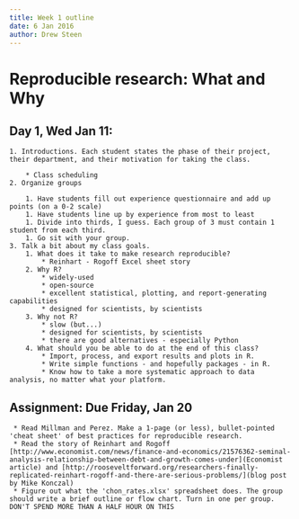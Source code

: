 ```yaml
---
title: Week 1 outline
date: 6 Jan 2016
author: Drew Steen
---
```


# Reproducible research: What and Why

## Day 1, Wed Jan 11:

    1. Introductions. Each student states the phase of their project, their department, and their motivation for taking the class.

        * Class scheduling
    2. Organize groups 

        1. Have students fill out experience questionnaire and add up points (on a 0-2 scale) 
        1. Have students line up by experience from most to least
        1. Divide into thirds, I guess. Each group of 3 must contain 1 student from each third.
        1. Go sit with your group. 
    3. Talk a bit about my class goals.
        1. What does it take to make research reproducible?
            * Reinhart - Rogoff Excel sheet story
        2. Why R? 
            * widely-used
            * open-source
            * excellent statistical, plotting, and report-generating capabilities
            * designed for scientists, by scientists
        3. Why not R?
            * slow (but...)
            * designed for scientists, by scientists
            * there are good alternatives - especially Python
        4. What should you be able to do at the end of this class?
            * Import, process, and export results and plots in R.
            * Write simple functions - and hopefully packages - in R.
            * Know how to take a more systematic approach to data analysis, no matter what your platform. 

## Assignment: Due Friday, Jan 20
     * Read Millman and Perez. Make a 1-page (or less), bullet-pointed 'cheat sheet' of best practices for reproducible research. 
     * Read the story of Reinhart and Rogoff [http://www.economist.com/news/finance-and-economics/21576362-seminal-analysis-relationship-between-debt-and-growth-comes-under](Economist article) and [http://rooseveltforward.org/researchers-finally-replicated-reinhart-rogoff-and-there-are-serious-problems/](blog post by Mike Konczal)
     * Figure out what the 'chon_rates.xlsx' spreadsheet does. The group should write a brief outline or flow chart. Turn in one per group. DON'T SPEND MORE THAN A HALF HOUR ON THIS
